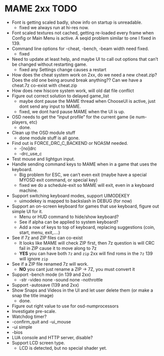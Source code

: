 # MAME 2xx TODO

* Font is getting scaled badly, show info on startup is unreadable. 
    - fixed we always run at hi-res now.
* Font scaled textures not cached, getting re-loaded every frame when Config or Main Menu is active. A seqid problem similar to one I fixed in 139. 
* Command line options for -cheat, -bench, -beam width need fixed. 
    - fixed
* Need to update at least help, and maybe UI to call out options that can’t be changed without restarting game. 
    - fixed any Settings change causes a restart
* How does the cheat system work on 2xx, do we need a new cheat.zip? Does the old one being around break anything?? Can we have a cheat.7z co-exist with cheat.zip
* How does new hiscore system work, will old dat file conflict
* Figure out correct solution to delayed game_list
    - maybe dont pause the MAME thread when ChooseUI is active, just dont send any input to MAME.
    - fixed, we dont hard pause MAME when the UI is up.
* OSD needs to get the “input profile” for the current game (ie num-players, etc)
    - done.
* Clean up the OSD module stuff
    - done module stuff is all gone.
* Find out is FORCE_DRC_C_BACKEND or NOASM needed. 
    * -[no]drc
    * -drc_use_c
* Test mouse and lightgun input. 
* Handle sending command keys to MAME when in a game that uses the keyboard. 
    -  Big problem for ESC, we can’t even exit (maybe have a special MYOSD exit command, or special key)
    - fixed we do a schedule-exit so MAME will exit, even in a keyboard machine.
* Support switching keyboard modes, support UIMODEKEY 
    - uimodekey is mapped to backslash in DEBUG (for now)
* Support an on-screen keyboard for games that use keyboard, figure out simple UI for it.
    * Menu or HUD command to hide/show keyboard?
    * See if alpha can be applied to system keyboard?
    * Add a row of keys to top of keyboard, replacing suggestions (coin, start, menu, exit,….)
* See if 7z and ZIP files can co-exist
    * It looks like MAME will check ZIP first, then 7z question is will CRC fail in ZIP cause it to move along to 7z
    - **YES** you can have both `7z` and `zip` 2xx will find roms in the `7z` 139 will ignore `zip`
* See if a ZIP file renamed 7z will work. 
    - **NO** you cant just rename a ZIP -> 7Z, you must convert it
* Support -bench mode (in 139 and 2xx)
    * -str <n> -video none -sound none -nothrottle
* Support -autosave (139 and 2xx)
* Show Snaps and Videos in the UI and let user delete them (or make a snap the title image)
    - done.
* Figure out right value to use for osd-numprocessors
* Investigate pre-scale.
* Watchdog timer?
* -confirm_quit and -ui_mouse
*  -ui simple
* -bios <name>
* LUA console and HTTP server, disable?
* Support LCD screen type.
    - LCD is detected, but no special shader yet.


